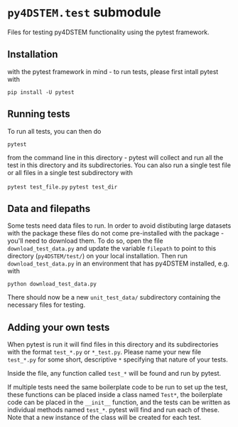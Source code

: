# `py4DSTEM.test` submodule

Files for testing py4DSTEM functionality using the pytest framework.


## Installation

with the pytest framework in mind - to run tests, please first
intall pytest with

`pip install -U pytest`



## Running tests

To run all tests, you can then do

`pytest`

from the command line in this directory - pytest will collect
and run all the test in this directory and its subdirectories.
You can also run a single test file or all files in a single
test subdirectory with

`pytest test_file.py`
`pytest test_dir`



## Data and filepaths

Some tests need data files to run.  In order to avoid distibuting large
datasets with the package these files do not come pre-installed with the
package - you'll need to download them.  To do so, open the file
`download_test_data.py` and update the variable `filepath` to point to this
directory (`py4DSTEM/test/`) on your local installation. Then run
`download_test_data.py` in an environment that has py4DSTEM installed,
e.g. with

`python download_test_data.py`

There should now be a new `unit_test_data/` subdirectory containing the
necessary files for testing.



## Adding your own tests

When pytest is run it will find files in this directory and its
subdirectories with the format `test_*.py` or `*_test.py`.  Please
name your new file `test_*.py` for some short, descriptive `*`
specifying that nature of your tests.

Inside the file, any function called `test_*` will be found and run
by pytest.

If multiple tests need the same boilerplate code to be run to set up the
test, these functions can be placed inside a class named `Test*`, the
boilerplate code can be placed in the `__init__` function, and the
tests can be written as individual methods named `test_*`. pytest will
find and run each of these.  Note that a new instance of the class will
be created for each test.





